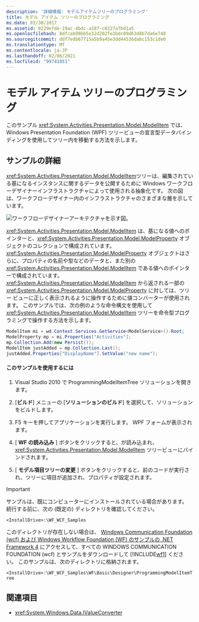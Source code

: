 ```yaml
---
description: '詳細情報: モデルアイテムツリーのプログラミング'
title: モデル アイテム ツリーのプログラミング
ms.date: 03/30/2017
ms.assetid: 0229efde-19ac-4bdc-a187-c6227a7bd1a5
ms.openlocfilehash: 8dfcab99bb5e32d202fe2bdc09d63d8b7da6e748
ms.sourcegitcommit: ddf7edb67715a5b9a45e3dd44536dabc153c1de0
ms.translationtype: MT
ms.contentlocale: ja-JP
ms.lasthandoff: 02/06/2021
ms.locfileid: "99741851"
---
```

# <a name="programming-model-item-tree"></a>モデル アイテム ツリーのプログラミング

このサンプル <xref:System.Activities.Presentation.Model.ModelItem> では、Windows Presentation Foundation (WPF) ツリービューの宣言型データバインディングを使用してツリー内を移動する方法を示します。

## <a name="sample-details"></a>サンプルの詳細

 <xref:System.Activities.Presentation.Model.ModelItem>ツリーは、編集されている基になるインスタンスに関するデータを公開するために Windows ワークフローデザイナーインフラストラクチャによって使用される抽象化です。 次の図は、ワークフローデザイナー内のインフラストラクチャのさまざまな層を示しています。

 ![ワークフローデザイナーアーキテクチャを示す図。](./media/programming-model-item-tree/workflow-designer-architecture.jpg)

 <xref:System.Activities.Presentation.Model.ModelItem> は、基になる値へのポインターと、<xref:System.Activities.Presentation.Model.ModelProperty> オブジェクトのコレクションで構成されています。 <xref:System.Activities.Presentation.Model.ModelProperty> オブジェクトはさらに、プロパティの名前や型などのデータと、また別の <xref:System.Activities.Presentation.Model.ModelItem> である値へのポインターで構成されています。 <xref:System.Activities.Presentation.Model.ModelItem> から返される一部の <xref:System.Activities.Presentation.Model.ModelProperty> に対しては、ツリー ビューに正しく表示されるように操作するために値コンバーターが使用されます。 このサンプルでは、次の例のような命令構文を使用して <xref:System.Activities.Presentation.Model.ModelItem> ツリーを命令型プログラミングで操作する方法を示します。

```csharp
ModelItem mi = wd.Context.Services.GetService<ModelService>().Root;
ModelProperty mp = mi.Properties["Activities"];
mp.Collection.Add(new Persist());
ModelItem justAdded = mp.Collection.Last();
justAdded.Properties["DisplayName"].SetValue("new name");
```

#### <a name="to-use-this-sample"></a>このサンプルを使用するには

1. Visual Studio 2010 で ProgrammingModelItemTree ソリューションを開きます。

2. [**ビルド**] メニューの [**ソリューションのビルド**] を選択して、ソリューションをビルドします。

3. F5 キーを押してアプリケーションを実行します。 WPF フォームが表示されます。

4. [ **WF の読み込み** ] ボタンをクリックすると、が読み込まれ、 <xref:System.Activities.Presentation.Model.ModelItem> ツリービューにバインドされます。

5. [ **モデル項目ツリーの変更** ] ボタンをクリックすると、前のコードが実行され、ツリーに項目が追加され、プロパティが設定されます。

> [!IMPORTANT]
> サンプルは、既にコンピューターにインストールされている場合があります。 続行する前に、次の (既定の) ディレクトリを確認してください。  
>
> `<InstallDrive>:\WF_WCF_Samples`  
>
> このディレクトリが存在しない場合は、 [Windows Communication Foundation (wcf) および Windows Workflow Foundation (WF) のサンプルの .NET Framework 4](https://www.microsoft.com/download/details.aspx?id=21459) にアクセスして、すべての WINDOWS COMMUNICATION FOUNDATION (wcf) とサンプルをダウンロードして [!INCLUDE[wf1](../../../../includes/wf1-md.md)] ください。 このサンプルは、次のディレクトリに格納されます。  
>
> `<InstallDrive>:\WF_WCF_Samples\WF\Basic\Designer\ProgrammingModelItemTree`  
  
## <a name="see-also"></a>関連項目

- <xref:System.Windows.Data.IValueConverter>
